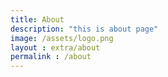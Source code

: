 ```yaml
---
title: About
description: "this is about page"
image: /assets/logo.png
layout : extra/about
permalink : /about
---
```

